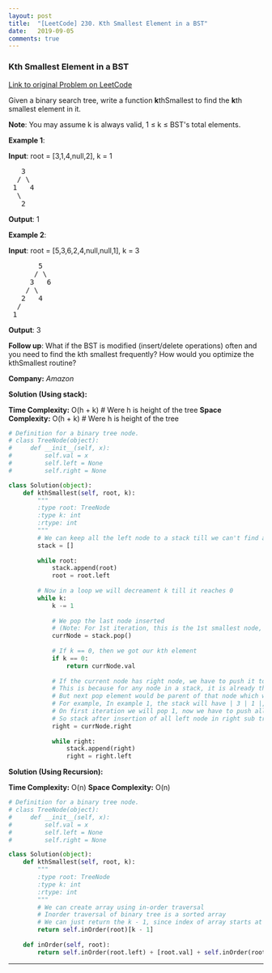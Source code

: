 ```yaml
---
layout: post
title:  "[LeetCode] 230. Kth Smallest Element in a BST" 
date:   2019-09-05
comments: true
---
```


### Kth Smallest Element in a BST
 
[Link to original Problem on LeetCode](https://leetcode.com/problems/kth-smallest-element-in-a-bst/)

Given a binary search tree, write a function **k**thSmallest to find the **k**th smallest element in it.

**Note**:
You may assume k is always valid, 1 ≤ k ≤ BST's total elements.

**Example 1**:

**Input**: root = [3,1,4,null,2], k = 1

<pre>
   3
  / \
 1   4
  \
   2
</pre>

**Output**: 1

**Example 2**:

**Input**: root = [5,3,6,2,4,null,null,1], k = 3

<pre>
       5
      / \
     3   6
    / \
   2   4
  /
 1
</pre>

**Output**: 3

**Follow up**:
What if the BST is modified (insert/delete operations) often and you need to find the kth smallest frequently? How would you optimize the kthSmallest routine?

**Company:**
*Amazon*

**Solution (Using stack):**

**Time Complexity:** O(h + k) # Were h is height of the tree
**Space Complexity:** O(h + k) # Were h is height of the tree

```python
# Definition for a binary tree node.
# class TreeNode(object):
#     def __init__(self, x):
#         self.val = x
#         self.left = None
#         self.right = None

class Solution(object):
    def kthSmallest(self, root, k):
        """
        :type root: TreeNode
        :type k: int
        :rtype: int
        """
        # We can keep all the left node to a stack till we can't find any left node 
        stack = []
        
        while root:
            stack.append(root)
            root = root.left
           
        # Now in a loop we will decreament k till it reaches 0 
        while k:
            k -= 1
           
            # We pop the last node inserted 
            # (Note: For 1st iteration, this is the 1st smallest node, for 2nd iteration we get 2nd smallest node, and so on) 
            currNode = stack.pop()
           
            # If k == 0, then we got our kth element 
            if k == 0:
                return currNode.val
           
            # If the current node has right node, we have to push it to the stack, followed by all the left node of that node
            # This is because for any node in a stack, it is already the left most node (smallest),
            # But next pop element would be parent of that node which will be greater than the node to the right of current pop node 
            # For example, In example 1, the stack will have | 3 | 1 |,
            # On first iteration we will pop 1, now we have to push all the left node in right sub tree of 1, here we have only one i.e. 2
            # So stack after insertion of all left node in right sub tree will be | 3 | 2 |
            right = currNode.right
            
            while right:
                stack.append(right)
                right = right.left
```




**Solution (Using Recursion):**

**Time Complexity:** O(n) 
**Space Complexity:** O(n)

```python
# Definition for a binary tree node.
# class TreeNode(object):
#     def __init__(self, x):
#         self.val = x
#         self.left = None
#         self.right = None

class Solution(object):
    def kthSmallest(self, root, k):
        """
        :type root: TreeNode
        :type k: int
        :rtype: int
        """
        # We can create array using in-order traversal
        # Inorder traversal of binary tree is a sorted array
        # We can just return the k - 1, since index of array starts at 0 in Python      
        return self.inOrder(root)[k - 1]
    
    def inOrder(self, root):
        return self.inOrder(root.left) + [root.val] + self.inOrder(root.right) if root else []
```


<hr><br />
